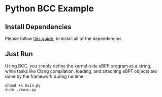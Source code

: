# Python BCC Example

## Install Dependencies

Please follow [this guide](https://github.com/iovisor/bcc/blob/master/INSTALL.md), to install all of the dependencies.

## Just Run

Using BCC, you simply define the kernel-side eBPF program as a string, while tasks like Clang compilation, loading, and attaching eBPF objects are done by the framework during runtime:

```
chmod +x main.py
sudo ./main.py
```

